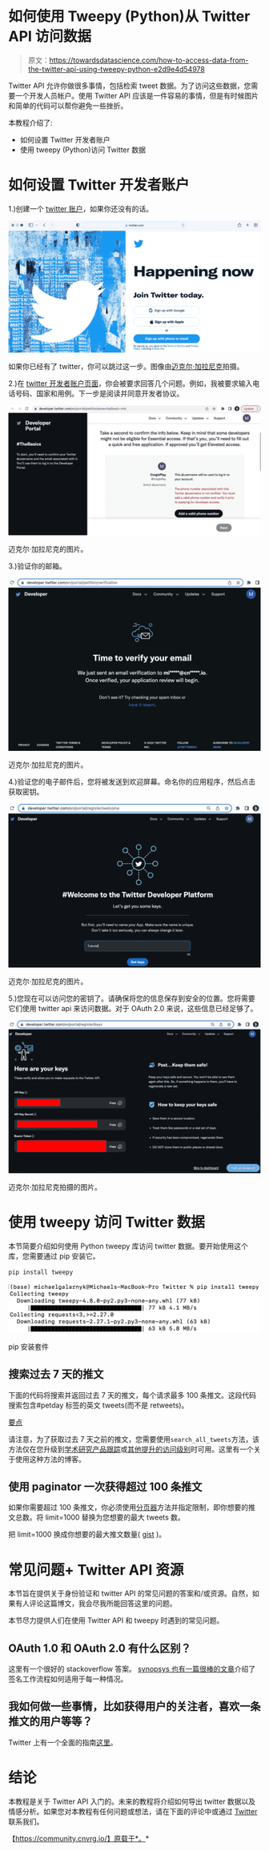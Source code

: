 # 如何使用 Tweepy (Python)从 Twitter API 访问数据

> 原文：<https://towardsdatascience.com/how-to-access-data-from-the-twitter-api-using-tweepy-python-e2d9e4d54978>

Twitter API 允许你做很多事情，包括检索 tweet 数据。为了访问这些数据，您需要一个开发人员帐户。使用 Twitter API 应该是一件容易的事情，但是有时候图片和简单的代码可以帮你避免一些挫折。

本教程介绍了:

*   如何设置 Twitter 开发者账户
*   使用 tweepy (Python)访问 Twitter 数据

# 如何设置 Twitter 开发者账户

1.)创建一个 [twitter 账户](https://twitter.com)，如果你还没有的话。

![](img/e284370683561d7b2dca893adae39c46.png)

如果你已经有了 twitter，你可以跳过这一步。图像由[迈克尔·加拉尼克](https://twitter.com/GalarnykMichael)拍摄。

2.)在 [twitter 开发者账户页面](https://developer.twitter.com/en/apply/user)，你会被要求回答几个问题。例如，我被要求输入电话号码、国家和用例。下一步是阅读并同意开发者协议。

![](img/cb1130e6e92f2cfd76ab0be84bc6c757.png)

迈克尔·加拉尼克的图片。

3.)验证你的邮箱。

![](img/c44c607a910ac139f385e2576ca2c553.png)

迈克尔·加拉尼克的图片。

4.)验证您的电子邮件后，您将被发送到欢迎屏幕。命名你的应用程序，然后点击获取密钥。

![](img/32e7d9c2bdf5e657b0f149769dbea008.png)

迈克尔·加拉尼克的图片。

5.)您现在可以访问您的密钥了。请确保将您的信息保存到安全的位置。您将需要它们使用 twitter api 来访问数据。对于 OAuth 2.0 来说，这些信息已经足够了。

![](img/c3137914f839a07c087914a0f5785df0.png)

迈克尔·加拉尼克拍摄的图片。

# 使用 tweepy 访问 Twitter 数据

本节简要介绍如何使用 Python tweepy 库访问 twitter 数据。要开始使用这个库，您需要通过 pip 安装它。

```
pip install tweepy
```

![](img/921a996fddd17e27f670ae84db75d2ae.png)

pip 安装套件

## 搜索过去 7 天的推文

下面的代码将搜索并返回过去 7 天的推文，每个请求最多 100 条推文。这段代码搜索包含#petday 标签的英文 tweets(而不是 retweets)。

[要点](https://gist.github.com/mGalarnyk/37b6c10580f4dabbed1c760265344a3c)

请注意，为了获取过去 7 天之前的推文，您需要使用`search_all_tweets`方法，该方法仅在您升级到[学术研究产品跟踪](https://developer.twitter.com/en/products/twitter-api/academic-research)或[其他提升的访问级别](https://developer.twitter.com/en/docs/twitter-api/getting-started/about-twitter-api)时可用。这里有一个关于使用这种方法的博客。

## 使用 paginator 一次获得超过 100 条推文

如果你需要超过 100 条推文，你必须使用[分页器](https://docs.tweepy.org/en/latest/v2_pagination.html)方法并指定限制，即你想要的推文总数。将 limit=1000 替换为您想要的最大 tweets 数。

把 limit=1000 换成你想要的最大推文数量( [gist](https://gist.github.com/mGalarnyk/5b251ea41c3626d6965ac7d5006da432) )。

# 常见问题+ Twitter API 资源

本节旨在提供关于身份验证和 twitter API 的常见问题的答案和/或资源。自然，如果有人评论这篇博文，我会尽我所能回答这里的问题。

本节尽力提供人们在使用 Twitter API 和 tweepy 时遇到的常见问题。

## OAuth 1.0 和 OAuth 2.0 有什么区别？

这里有一个很好的 stackoverflow 答案。 [synopsys 也有一篇很棒的文章](https://www.synopsys.com/blogs/software-security/oauth-2-0-vs-oauth-1-0/#:~:text=OAuth%202.0%20is%20much%20more,Better%20separation%20of%20duties)介绍了签名工作流程如何适用于每一种情况。

## 我如何做一些事情，比如获得用户的关注者，喜欢一条推文的用户等等？

Twitter 上有一个全面的指南[这里](https://dev.to/twitterdev/a-comprehensive-guide-for-using-the-twitter-api-v2-using-tweepy-in-python-15d9)。

# 结论

本教程是关于 Twitter API 入门的。未来的教程将介绍如何导出 twitter 数据以及情感分析。如果您对本教程有任何问题或想法，请在下面的评论中或通过 [Twitter](https://twitter.com/GalarnykMichael) 联系我们。

【https://community.cnvrg.io/】原载于*。*